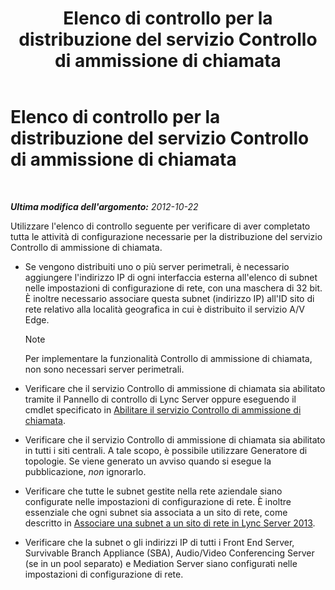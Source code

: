 ﻿---
title: Elenco di controllo per la distribuzione del servizio Controllo di ammissione di chiamata
TOCTitle: Elenco di controllo per la distribuzione del servizio Controllo di ammissione di chiamata
ms:assetid: d56a525f-3da5-4ac0-a311-0c5efd98c9df
ms:mtpsurl: https://technet.microsoft.com/it-it/library/Gg398928(v=OCS.15)
ms:contentKeyID: 49302089
ms.date: 08/24/2015
mtps_version: v=OCS.15
ms.translationtype: HT
---

# Elenco di controllo per la distribuzione del servizio Controllo di ammissione di chiamata

 

_**Ultima modifica dell'argomento:** 2012-10-22_

Utilizzare l'elenco di controllo seguente per verificare di aver completato tutta le attività di configurazione necessarie per la distribuzione del servizio Controllo di ammissione di chiamata.

  - Se vengono distribuiti uno o più server perimetrali, è necessario aggiungere l'indirizzo IP di ogni interfaccia esterna all'elenco di subnet nelle impostazioni di configurazione di rete, con una maschera di 32 bit. È inoltre necessario associare questa subnet (indirizzo IP) all'ID sito di rete relativo alla località geografica in cui è distribuito il servizio A/V Edge.
    

    > [!NOTE]
    > Per implementare la funzionalità Controllo di ammissione di chiamata, non sono necessari server perimetrali.



  - Verificare che il servizio Controllo di ammissione di chiamata sia abilitato tramite il Pannello di controllo di Lync Server oppure eseguendo il cmdlet specificato in [Abilitare il servizio Controllo di ammissione di chiamata](lync-server-2013-enable-call-admission-control.md).

  - Verificare che il servizio Controllo di ammissione di chiamata sia abilitato in tutti i siti centrali. A tale scopo, è possibile utilizzare Generatore di topologie. Se viene generato un avviso quando si esegue la pubblicazione, *non* ignorarlo.

  - Verificare che tutte le subnet gestite nella rete aziendale siano configurate nelle impostazioni di configurazione di rete. È inoltre essenziale che ogni subnet sia associata a un sito di rete, come descritto in [Associare una subnet a un sito di rete in Lync Server 2013](lync-server-2013-associate-a-subnet-with-a-network-site.md).

  - Verificare che la subnet o gli indirizzi IP di tutti i Front End Server, Survivable Branch Appliance (SBA), Audio/Video Conferencing Server (se in un pool separato) e Mediation Server siano configurati nelle impostazioni di configurazione di rete.

